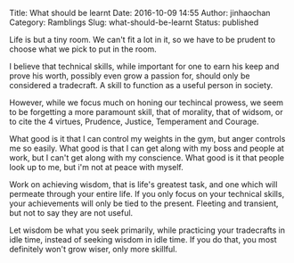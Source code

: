 Title: What should be learnt
Date: 2016-10-09 14:55
Author: jinhaochan
Category: Ramblings
Slug: what-should-be-learnt
Status: published

Life is but a tiny room. We can't fit a lot in it, so we have to be prudent to choose what we pick to put in the room.

I believe that technical skills, while important for one to earn his keep and prove his worth, possibly even grow a passion for, should only be considered a tradecraft. A skill to function as a useful person in society.

However, while we focus much on honing our techincal prowess, we seem to be forgetting a more paramount skill, that of morality, that of widsom, or to cite the 4 virtues, Prudence, Justice, Temperament and Courage.

What good is it that I can control my weights in the gym, but anger controls me so easily. What good is that I can get along with my boss and people at work, but I can't get along with my conscience. What good is it that people look up to me, but i'm not at peace with myself.

Work on achieving wisdom, that is life's greatest task, and one which will permeate through your entire life. If you only focus on your technical skills, your achievements will only be tied to the present. Fleeting and transient, but not to say they are not useful.

Let wisdom be what you seek primarily, while practicing your tradecrafts in idle time, instead of seeking wisdom in idle time. If you do that, you most definitely won't grow wiser, only more skillful.
